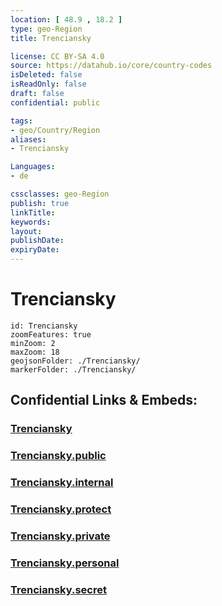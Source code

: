 ```yaml
---
location: [ 48.9 , 18.2 ] 
type: geo-Region
title: Trenciansky

license: CC BY-SA 4.0
source: https://datahub.io/core/country-codes
isDeleted: false
isReadOnly: false
draft: false
confidential: public

tags:
- geo/Country/Region
aliases:
- Trenciansky

Languages:
- de

cssclasses: geo-Region
publish: true
linkTitle: 
keywords: 
layout: 
publishDate: 
expiryDate: 
---
```


# Trenciansky

```leaflet
id: Trenciansky
zoomFeatures: true 
minZoom: 2 
maxZoom: 18
geojsonFolder: ./Trenciansky/
markerFolder: ./Trenciansky/
```


## Confidential Links & Embeds: 

### [Trenciansky](/_Standards/Earth/Continent/Europe/Europe~Central/Slovakia/Regions~Slovakia/Trenciansky.md) 

### [Trenciansky.public](/_public/Earth/Continent/Europe/Europe~Central/Slovakia/Regions~Slovakia/Trenciansky.public.md) 

### [Trenciansky.internal](/_internal/Earth/Continent/Europe/Europe~Central/Slovakia/Regions~Slovakia/Trenciansky.internal.md) 

### [Trenciansky.protect](/_protect/Earth/Continent/Europe/Europe~Central/Slovakia/Regions~Slovakia/Trenciansky.protect.md) 

### [Trenciansky.private](/_private/Earth/Continent/Europe/Europe~Central/Slovakia/Regions~Slovakia/Trenciansky.private.md) 

### [Trenciansky.personal](/_personal/Earth/Continent/Europe/Europe~Central/Slovakia/Regions~Slovakia/Trenciansky.personal.md) 

### [Trenciansky.secret](/_secret/Earth/Continent/Europe/Europe~Central/Slovakia/Regions~Slovakia/Trenciansky.secret.md)

